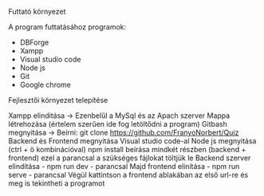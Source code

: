 Futtató környezet

A program futtatásához programok:
- DBForge
- Xampp
- Visual studio code
- Node js
- Git
- Google chrome

Fejlesztői környezet telepítése

Xampp elinditása -> Ezenbelűl a MySql és az Apach szerver
Mappa létrehozása (értelem szerűen ide fog letöltődni a program)
Gitbash megnyitása -> Beírni: git clone https://github.com/FranyoNorbert/Quiz
Backend és Frontend megnyitása Visual studio code-al
Node js megnyitása (ctrl + ö kombinációval)
npm install beírása mindkét részben (backend + frontend) ezel a parancsal a szükséges fájlokat töltjük le
Backend szerver elindítása - npm run dev - parancsal
Majd frontend elinítása - npm run serve - parancsal
Végül kattintson a frontend ablakában az első url-re és meg is tekintheti a programot
